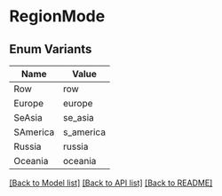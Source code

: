 # RegionMode

## Enum Variants

| Name | Value |
|---- | -----|
| Row | row |
| Europe | europe |
| SeAsia | se_asia |
| SAmerica | s_america |
| Russia | russia |
| Oceania | oceania |


[[Back to Model list]](../README.md#documentation-for-models) [[Back to API list]](../README.md#documentation-for-api-endpoints) [[Back to README]](../README.md)



